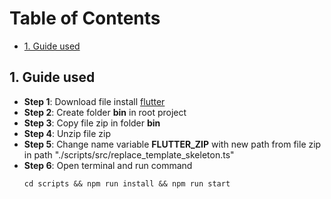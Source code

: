 # Table of Contents
* [1. Guide used](#1-guide-used)


## 1. Guide used

- **Step 1**: Download file install [flutter](https://docs.flutter.dev/get-started/install)
- **Step 2**: Create folder **bin** in root project
- **Step 3**: Copy file zip in folder **bin**
- **Step 4**: Unzip file zip
- **Step 5**: Change name variable **FLUTTER_ZIP** with new path from file zip in path "./scripts/src/replace_template_skeleton.ts"
- **Step 6**: Open terminal and run command
    ```shell
    cd scripts && npm run install && npm run start
    ```
